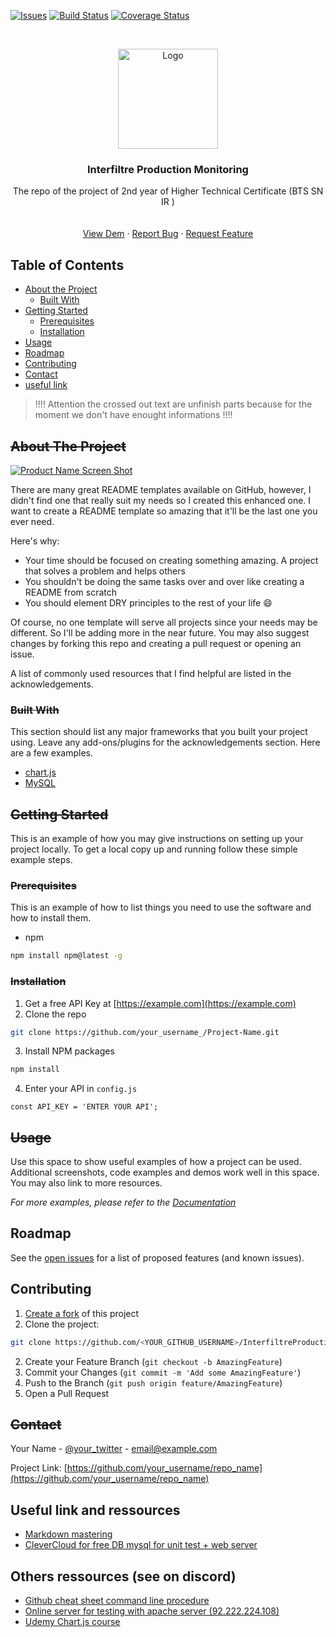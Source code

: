 

[![Issues][issues-shield]][issues-url]
[![Build Status](http://img.shields.io/travis/badges/badgerbadgerbadger.svg?style=flat-square)](https://travis-ci.org/badges/badgerbadgerbadger) [![Coverage Status](http://img.shields.io/coveralls/badges/badgerbadgerbadger.svg?style=flat-square)](https://coveralls.io/r/badges/badgerbadgerbadger)





<!-- PROJECT LOGO -->
<br />
<p align="center">
  <a href="http://www.interfiltre.fr/fr/">
    <img src="http://interfiltre.serveur-client.fr/img/cms/logo-interfiltre-OK.jpg" alt="Logo" width="160" height="auto">
  </a>

  <h3 align="center">Interfiltre Production Monitoring</h3>

  <p align="center">
    The repo of the project of 2nd year of Higher Technical Certificate (BTS SN IR )
    <br />
    <br />
    <br />
    <a href="https://github.com/othneildrew/Best-README-Template">View Dem</a>
    ·
    <a href="https://github.com/othneildrew/Best-README-Template/issues">Report Bug</a>
    ·
    <a href="https://github.com/othneildrew/Best-README-Template/issues">Request Feature</a>
  </p>
</p>



<!-- TABLE OF CONTENTS -->
## Table of Contents

* [About the Project](#about-the-project)
  * [Built With](#built-with)
* [Getting Started](#getting-started)
  * [Prerequisites](#prerequisites)
  * [Installation](#installation)
* [Usage](#usage)
* [Roadmap](#roadmap)
* [Contributing](#contributing)
* [Contact](#contact)
* [useful link](#useful-link)



<!-- ABOUT THE PROJECT -->
> !!!! Attention the crossed out text are unfinish parts because for the moment we don't have enought informations !!!!
## ~~About The Project~~

[![Product Name Screen Shot][product-screenshot]](https://example.com)

There are many great README templates available on GitHub, however, I didn't find one that really suit my needs so I created this enhanced one. I want to create a README template so amazing that it'll be the last one you ever need.

Here's why:
* Your time should be focused on creating something amazing. A project that solves a problem and helps others
* You shouldn't be doing the same tasks over and over like creating a README from scratch
* You should element DRY principles to the rest of your life :smile:

Of course, no one template will serve all projects since your needs may be different. So I'll be adding more in the near future. You may also suggest changes by forking this repo and creating a pull request or opening an issue.

A list of commonly used resources that I find helpful are listed in the acknowledgements.

### ~~Built With~~
This section should list any major frameworks that you built your project using. Leave any add-ons/plugins for the acknowledgements section. Here are a few examples.

* [chart.js](https://www.chartjs.org/)
* [MySQL](https://www.mysql.com/)



<!-- GETTING STARTED -->
## ~~Getting Started~~

This is an example of how you may give instructions on setting up your project locally.
To get a local copy up and running follow these simple example steps.

### ~~Prerequisites~~

This is an example of how to list things you need to use the software and how to install them.
* npm
```sh
npm install npm@latest -g
```

### ~~Installation~~

1. Get a free API Key at [https://example.com](https://example.com)
2. Clone the repo
```sh
git clone https://github.com/your_username_/Project-Name.git
```
3. Install NPM packages
```sh
npm install
```
4. Enter your API in `config.js`
```JS
const API_KEY = 'ENTER YOUR API';
```



<!-- USAGE EXAMPLES -->
## ~~Usage~~

Use this space to show useful examples of how a project can be used. Additional screenshots, code examples and demos work well in this space. You may also link to more resources.

_For more examples, please refer to the [Documentation](https://example.com)_



<!-- ROADMAP -->
## Roadmap

See the [open issues](https://github.com/AlbertLanne/InterfiltreProductionMonitoring/projects/1) for a list of proposed features (and known issues).



<!-- CONTRIBUTING -->
## Contributing

1. [Create a fork](https://help.github.com/en/articles/fork-a-repo) of this project
2. Clone the project:
```bash
git clone https://github.com/<YOUR_GITHUB_USERNAME>/InterfiltreProductionMonitoring
```
2. Create your Feature Branch (`git checkout -b AmazingFeature`)
3. Commit your Changes (`git commit -m 'Add some AmazingFeature'`)
4. Push to the Branch (`git push origin feature/AmazingFeature`)
5. Open a Pull Request





<!-- CONTACT -->
## ~~Contact~~

Your Name - [@your_twitter](https://twitter.com/your_username) - email@example.com

Project Link: [https://github.com/your_username/repo_name](https://github.com/your_username/repo_name)



<!-- ACKNOWLEDGEMENTS -->
## Useful link and ressources 
* [Markdown mastering](https://guides.github.com/features/mastering-markdown/)
* [CleverCloud for free DB mysql for unit test + web server](www.clever-cloud.com)


## Others ressources (see on discord)
* [Github cheat sheet command line procedure]()
* [Online server for testing with apache server (92.222.224.108)]()
* [Udemy Chart.js course](https://www.udemy.com/course/chart-js-with-mysql-database-data/)

<!-- MARKDOWN LINKS & IMAGES -->
<!-- https://www.markdownguide.org/basic-syntax/#reference-style-links -->
[contributors-shield]: https://img.shields.io/github/contributors/othneildrew/Best-README-Template.svg?style=flat-square
[contributors-url]: https://github.com/othneildrew/Best-README-Template/graphs/contributors
[stars-shield]: https://img.shields.io/github/stars/othneildrew/Best-README-Template.svg?style=flat-square
[stars-url]: https://github.com/othneildrew/Best-README-Template/stargazers
[issues-shield]: https://img.shields.io/github/issues/othneildrew/Best-README-Template.svg?style=flat-square
[issues-url]: https://github.com/othneildrew/Best-README-Template/issues
[product-screenshot]: images/screenshot.png
